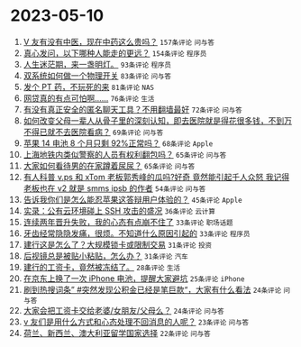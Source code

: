 # 2023-05-10

1. [V 友有没有中医，现在中药这么贵吗？](https://www.v2ex.com/t/938788) `157条评论` `问与答`
1. [真心发问，以下哪种人能走的更远？](https://www.v2ex.com/t/938825) `154条评论` `程序员`
1. [人生迷茫期，来一盏明灯。](https://www.v2ex.com/t/938829) `93条评论` `程序员`
1. [双系统如何做一个物理开关](https://www.v2ex.com/t/938775) `83条评论` `问与答`
1. [发个 PT 药，不玩死的来](https://www.v2ex.com/t/938793) `81条评论` `NAS`
1. [网贷真的有点可怕啊......](https://www.v2ex.com/t/938893) `76条评论` `生活`
1. [有没有真正安全的匿名聊天工具？不用翻墙最好](https://www.v2ex.com/t/938900) `72条评论` `问与答`
1. [如何改变父母一辈人从骨子里的深刻认知，即去医院就是得花很多钱，不到万不得已就不去医院看病？](https://www.v2ex.com/t/938795) `69条评论` `问与答`
1. [苹果 14 电池 8 个月只剩 92%正常吗？](https://www.v2ex.com/t/938805) `68条评论` `Apple`
1. [上海地铁内类似警察的人员有权利翻包吗？](https://www.v2ex.com/t/938794) `65条评论` `问与答`
1. [大家如何看待男的在家蹲着尿尿？](https://www.v2ex.com/t/938834) `65条评论` `问与答`
1. [有人科普 v.ps 和 xTom 老板郭秀峰的瓜吗?好奇 竟然能引起千人众怒 我记得老板也在 v2 就是 smms ipsb 的作者](https://www.v2ex.com/t/939029) `54条评论` `问与答`
1. [告诉我你们是怎么能忍苹果这答辩用户体验的？](https://www.v2ex.com/t/938971) `45条评论` `Apple`
1. [实录：公有云环境碰上 SSH 攻击的盛况](https://www.v2ex.com/t/939018) `36条评论` `云计算`
1. [连续两年晋升失败，我的心态有点崩不住了](https://www.v2ex.com/t/938925) `33条评论` `职场话题`
1. [牙齿经常隐隐发痛，很烦。不知道什么原因引起的](https://www.v2ex.com/t/938904) `33条评论` `程序员`
1. [建行这是怎么了？大规模锁卡或限制交易](https://www.v2ex.com/t/938807) `31条评论` `投资`
1. [后视镜总是被贴小粘贴，怎么办？](https://www.v2ex.com/t/938755) `31条评论` `汽车`
1. [建行的工资卡，竟然被冻结了。](https://www.v2ex.com/t/939027) `28条评论` `生活`
1. [在京东上换了一次 iPhone 电池，提醒大家避坑](https://www.v2ex.com/t/938966) `25条评论` `iPhone`
1. [刷到热搜词条” #突然发现公积金已经是笔巨款“，大家有什么看法](https://www.v2ex.com/t/938910) `24条评论` `问与答`
1. [大家会把工资卡交给老婆/女朋友/父母么？](https://www.v2ex.com/t/938756) `24条评论` `问与答`
1. [v 友们是用什么方式和心态处理不回消息的人呢？](https://www.v2ex.com/t/938891) `23条评论` `问与答`
1. [荷兰、新西兰、澳大利亚留学国家选择](https://www.v2ex.com/t/938976) `22条评论` `问与答`
